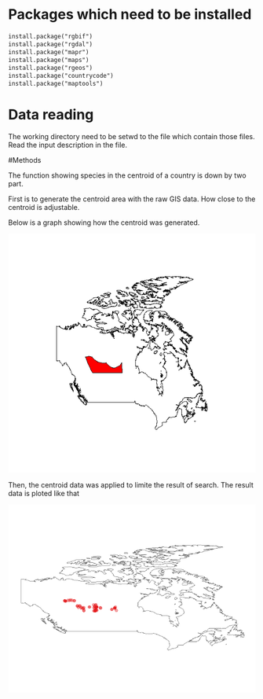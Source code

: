 # Packages which need to be installed

    install.package("rgbif")
    install.package("rgdal")
    install.package("mapr")
    install.package("maps")
    install.package("rgeos")
    install.package("countrycode")
    install.package("maptools")

# Data reading

The working directory need to be setwd to the file which contain those files. Read the input description in the file.

#Methods

The function showing species in the centroid of a country is down by two part.

First is to generate the centroid area with the raw GIS data. How close to the centroid is adjustable.

Below is a graph showing how the centroid was generated.

![Canada centroid](https://github.com/Tim-Yu/Biodiversity-data-cleaning/blob/master/Hard/centroid%20_generation_example.png)

Then, the centroid data was applied to limite the result of search. The result data is ploted like that

![Canada centroid](https://github.com/Tim-Yu/Biodiversity-data-cleaning/blob/master/Hard/Accipiter%20striatus.png)

